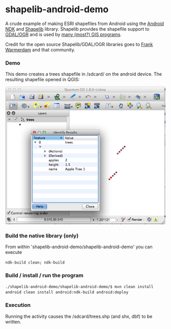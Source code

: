 shapelib-android-demo
=====================

A crude example of making ESRI shapefiles from Android using the [Android NDK] and [Shapelib] library.  Shapelib provides the shapefile support to [GDAL/OGR] and is used by [many (most?) GIS programs][1].

Credit for the open source Shapelib/GDAL/OGR libraries goes to [Frank Warmerdam] and that community.

### Demo ###
This demo creates a trees shapefile in /sdcard/ on the android device.  The resulting shapefile opened in QGIS:

![QGIS screenshot of trees shapefile](shapefile.png "QGIS screenshot of trees shapefile")

### Build the native library (only) ###
From within 'shapelib-android-demo/shapelib-android-demo' you can execute

```ndk-build clean; ndk-build```

### Build / install / run the program ###

```./shapelib-android-demo/shapelib-android-demo/$ mvn clean install android clean install android:ndk-build android:deploy```

### Execution ###
Running the activity causes the /sdcard/trees.shp (and shx, dbf) to be written.

[1]: http://trac.osgeo.org/gdal/wiki/SoftwareUsingGdal
[Android NDK]: https://developer.android.com/tools/sdk/ndk/index.html
[Frank Warmerdam]: http://home.gdal.org/~warmerda/
[GDAL/OGR]: http://www.gdal.org/
[Shapelib]: http://shapelib.maptools.org/
